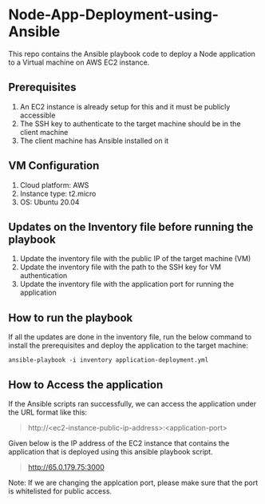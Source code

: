 # Node-App-Deployment-using-Ansible
This repo contains the Ansible playbook code to deploy a Node application to a Virtual machine on AWS EC2 instance. 

## Prerequisites
1. An EC2 instance is already setup for this and it must be publicly accessible
2. The SSH key to authenticate to the target machine should be in the client machine
3. The client machine has Ansible installed on it

## VM Configuration
1. Cloud platform: AWS
2. Instance type: t2.micro
3. OS: Ubuntu 20.04

## Updates on the Inventory file before running the playbook
1. Update the inventory file with the public IP of the target machine (VM)
2. Update the inventory file with the path to the SSH key for VM authentication
3. Update the inventory file with the application port for running the application

## How to run the playbook
If all the updates are done in the inventory file, run the below command to install the prerequisites and deploy the application to the target machine: 
```
ansible-playbook -i inventory application-deployment.yml
```

## How to Access the application
If the Ansible scripts ran successfully, we can access the application under the URL format like this: 
> http://\<ec2-instance-public-ip-address\>:\<application-port\>

Given below is the IP address of the EC2 instance that contains the application that is deployed using this ansible playbook script. 
> http://65.0.179.75:3000

Note: If we are changing the applcation port, please make sure that the port is whitelisted for public access. 